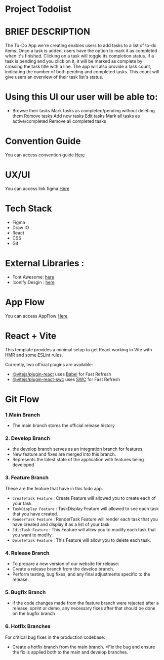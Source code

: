 # Project Todolist 

# BRIEF DESCRIPTION


The To-Do App we're creating enables users to add tasks to a list of to-do items. Once a task is added, users have the option to mark it as completed when it's finished. Clicking on a task will toggle its completion status. If a task is pending and you click on it, it will be marked as complete by crossing the task title with a line. The app will also provide a task count, indicating the number of both pending and completed tasks. This count will give users an overview of their task list's status.



# Using this UI our user will be able to:

* Browse their tasks
Mark tasks as completed/pending without deleting them
Remove tasks
Add new tasks
Edit tasks
Mark all tasks as active/completed
Remove all completed tasks


# Convention Guide
You can access convention guide [Here](https://www.notion.so/61d7a3c9e95f49758af6decfde741d7b?v=8338a759f3ef49a1b4fb900c89f22851&p=bd414c7a550242ba9b5e6bbcbfb793f2&pm=s)



# UX/UI 

You can access link figma [Here](https://www.figma.com/file/cAA5nkSuVCOpQK4OO8hRC0/Project_Todolist?type=design&node-id=0-1&mode=design&t=P4gPQ9wEokki21pZ-0)



# Tech Stack
* Figma
* Draw IO
* React
* CSS
* Git



# External Libraries :
* Font Awesome: [here](https://fontawesome.com/)
* Iconify Desgin : [here](https://iconify.design/)

# App Flow
You can access AppFlow [Here](https://app.diagrams.net/?src=about#LTodolist%20WorkFlow)



# React + Vite

This template provides a minimal setup to get React working in Vite with HMR and some ESLint rules.

Currently, two official plugins are available:

- [@vitejs/plugin-react](https://github.com/vitejs/vite-plugin-react/blob/main/packages/plugin-react/README.md) uses [Babel](https://babeljs.io/) for Fast Refresh
- [@vitejs/plugin-react-swc](https://github.com/vitejs/vite-plugin-react-swc) uses [SWC](https://swc.rs/) for Fast Refresh


# Git Flow 

### 1.Main Branch 
* The main branch stores the official release history

### 2. Develop Branch
* the develop branch serves as an integration branch for features.
* New feature and fixes are merged into this branch.
* Represents the latest state of the application with features being developed
### 3. Feature Branch
These are the feature that have in this todo app.
* `CreateTask Feature` : Create Feature will allowed you to create each of your task.
* `TaskDisplay Feature` : TaskDisplay Feature will allowed to see each task that you have created.
* `RenderTask Feature` : RenderTask Feature will render each task that you have created and display it as a list of your task
* `EditTask Feature` : This Feature will allow you to modify each task that you want to modify.
* `DeleteTask Feature` : This Feature will allow you to delete each task.
### 4. Release Branch 
* To prepare a new version of our website for release:
* Create a release branch from the develop branch.
* Perform testing, bug fixes, and any final adjustments specific to the release.
### 5. Bugfix Branch
* if the code changes made from the feature branch were rejected after a release, sprint or demo, any necessary fixes after that should be done on the bugfix branch
### 6. Hotfix Branches 
For critical bug fixes in the production codebase:
* Create a hotfix branch from the main branch.
*Fix the bug and ensure the fix is applied both to the main and develop branches.